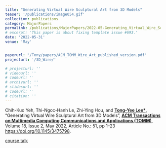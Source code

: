 ```yaml
---
title: "Generating Virtual Wire Sculptural Art from 3D Models"
teaser: '/publications/image054.gif'
collection: publications
category: MajorPapers
permalink: /publications/MajorPapers/2022-05-Generating_Virtual_Wire_Sculptural_Art_from_3D_Models
# excerpt: 'This paper is about fixing template issue #693.'
date: '2022-05-31'
venue: 'May'


paperurl: "/Tony/papers/ACM_TOMM_Wire_Art_published_version.pdf"
projecturl: '/3D_Wire/'

# projecturl: ''
# videourl: ''
# codeurl: ''
# archivurl: ''
# slidesurl: ''
# codeurl: ''
# citation: ''
---
```


	
Chih-Kuo Yeh, Thi-Ngoc-Hanh Le, Zhi-Ying Hou, and <strong><u>Tong-Yee Lee*</u></strong>,  “Generating Virtual Wire Sculptural Art from 3D Models”, <strong><u>ACM Transactions on Multimedia Computing Communications and Applications (TOMM)</u></strong>,  Volume 18, Issue 2, May 2022, Article No.: 51, pp 1–23 https://doi.org/10.1145/3475798.

[course talk](http://graphics.csie.ncku.edu.tw/3D_Wire/wire_art_TOMM_course.mp4)
